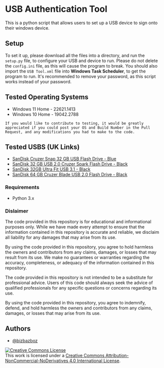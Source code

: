 # USB Authentication Tool

This is a python script that allows users to set up a USB device to sign onto their windows device.

## Setup
To set it up, please download all the files into a directory, and run the `setup.py` file, to configure your USB and device to run. Please do not delete the `config.ini` file, as this will cause the program to break.
You should also import the `USB Tool.xml` file into **Windows Task Scheduler**, to get the program to run.
It's recommended to remove your password, as this script works instead of your password.

## Tested Operating Systems
- Windows 11 Home - 22621.1413
- Windows 10 Home - 19042.2788

```If you would like to contribute to testing, it would be greatly appreciated if you could post your OS and Build Number in the Pull Request, and any modifications you had to make to the code.```


## Tested USBS (UK Links)
- [SanDisk Cruzer Snap 32 GB USB Flash Drive - Blue](https://www.amazon.co.uk/SanDisk-Cruzer-Snap-Flash-Drive/dp/B082VSB6LC)
- [SanDisk 32 GB USB 2.0 Cruzer Spark Flash Drive - Black](https://www.amazon.co.uk/SanDisk-SDCZ61-032G-G35-Cruzer-Spark-Flash/dp/B07GN1Y9FX/)
- [SanDisk 32GB Ultra Fit USB 3.1 - Black](https://www.amazon.co.uk/SanDisk-SDCZ430-032G-G46-Ultra-Flash-Drive/dp/B077VXV323/)
- [SanDisk 64 GB Cruzer Blade USB 2.0 Flash Drive - Black](https://www.amazon.co.uk/SanDisk-SDCZ50-064G-B35-Cruzer-Blade-Flash/dp/B00BX5FOCK)


### Requirements
- Python 3.x

### Dislaimer
The code provided in this repository is for educational and informational purposes only. While we have made every attempt to ensure that the information contained in this repository is accurate and reliable, we disclaim all liability for any damages that may arise from its use.

By using the code provided in this repository, you agree to hold harmless the owners and contributors from any claims, damages, or losses that may result from its use. We make no guarantees or warranties regarding the accuracy, completeness, or adequacy of the information contained in this repository.

The code provided in this repository is not intended to be a substitute for professional advice. Users of this code should always seek the advice of qualified professionals for any specific questions or concerns regarding its use.

By using the code provided in this repository, you agree to indemnify, defend, and hold harmless the owners and contributors from any claims, damages, or losses that may arise from its use.


## Authors

- [@bizbazboz](https://www.github.com/bizbazboz)

<a rel="license" href="http://creativecommons.org/licenses/by-nc-nd/4.0/"><img alt="Creative Commons License" style="border-width:0" src="https://i.creativecommons.org/l/by-nc-nd/4.0/88x31.png" /></a><br />This work is licensed under a <a rel="license" href="http://creativecommons.org/licenses/by-nc-nd/4.0/">Creative Commons Attribution-NonCommercial-NoDerivatives 4.0 International License</a>.
